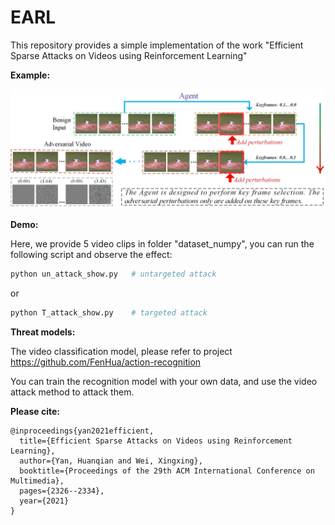 # EARL

This repository provides a simple implementation of the work "Efficient Sparse Attacks on Videos using Reinforcement Learning"

**Example:**

![](example.jpg)

**Demo:**

Here, we provide 5 video clips in folder "dataset_numpy", you can run the following script and observe the effect:

```python
python un_attack_show.py   # untargeted attack
```

or

```python
python T_attack_show.py    # targeted attack
```

**Threat models:**

The video classification model, please refer to project https://github.com/FenHua/action-recognition

You can train the recognition model with your own data, and use the video attack method to attack them.

**Please cite:**

```
@inproceedings{yan2021efficient,
  title={Efficient Sparse Attacks on Videos using Reinforcement Learning},
  author={Yan, Huanqian and Wei, Xingxing},
  booktitle={Proceedings of the 29th ACM International Conference on Multimedia},
  pages={2326--2334},
  year={2021}
}
```

